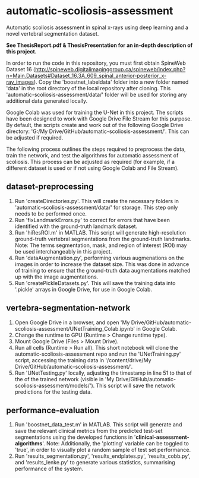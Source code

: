 # automatic-scoliosis-assessment
Automatic scoliosis assessment in spinal x-rays using deep learning and a novel vertebral segmentation dataset.

**See ThesisReport.pdf & ThesisPresentation for an in-depth description of this project.**

In order to run the code in this repository, you must first obtain SpineWeb Dataset 16 (http://spineweb.digitalimaginggroup.ca/spineweb/index.php?n=Main.Datasets#Dataset_16.3A_609_spinal_anterior-posterior_x-ray_images).
Copy the 'boostnet_labeldata' folder into a new folder named 'data' in the root directory of the local repository after cloning.
This 'automatic-scoliosis-assessment/data/' folder will be used for storing any additional data generated locally.

Google Colab was used for training the U-Net in this project. The scripts have been designed to work with Google Drive File Stream for this purpose. By default, the scripts create and work out of the following Google Drive directory:
'G:/My Drive/GitHub/automatic-scoliosis-assessment/'. This can be adjusted if required.

The following process outlines the steps required to preprocess the data, train the network, and test the algorithms for automatic assessment of scoliosis.
This process can be adjusted as required (for example, if a different dataset is used or if not using Google Colab and File Stream).

## dataset-preprocessing
1. Run 'createDirectories.py'. This will create the necessary folders in 'automatic-scoliosis-assessment/data/' for storage. This step only needs to be performed once.
2. Run 'fixLandmarkErrors.py' to correct for errors that have been identified with the ground-truth landmark dataset.
3. Run 'hiResROI.m' in MATLAB. This script will generate high-resolution ground-truth vertebral segmentations from the ground-truth landmarks. Note: The terms segmentation, mask, and region of interest (ROI) may be used interchangeably in this project.
4. Run 'dataAugmentation.py', performing various augmenations on the images in order to increase the dataset size. This was done in advance of training to ensure that the ground-truth data augmentations matched up with the image augmentations.
5. Run 'createPickleDatasets.py'. This will save the training data into '.pickle' arrays in Google Drive, for use in Google Colab.

## vertebra-segmentation-network
1. Open Google Drive in a browser, and open 'My Drive/GitHub/automatic-scoliosis-assessment/UNetTraining_Colab.ipynb' in Google Colab.
2. Change the runtime to GPU (Runtime > Change runtime type).
3. Mount Google Drive (Files > Mount Drive).
4. Run all cells (Runtime > Run all). This short notebook will clone the automatic-scoliosis-assessment repo and run the 'UNetTraining.py' script, accessing the training data in '/content/drive/My Drive/GitHub/automatic-scoliosis-assessment/'.
5. Run 'UNetTesting.py' locally, adjusting the timestamp in line 51 to that of the of the trained network (visible in 'My Drive/GitHub/automatic-scoliosis-assessment/models/'). This script will save the network predictions for the testing data.

## performance-evaluation
1. Run 'boostnet_data_test.m' in MATLAB. This script will generate and save the relevant clinical metrics from the predicted test-set segmentations using the developed functions in '**clinical-assessment-algorithms**'. Note: Additionally, the 'plotting' variable can be toggled to 'true', in order to visually plot a random sample of test set performance.
2. Run 'results_segmentation.py', 'results_endplates.py', 'results_cobb.py', and 'results_lenke.py' to generate various statistics, summarising performance of the system.